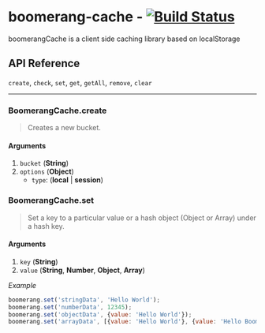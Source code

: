 # boomerang-cache - [![Build Status](https://travis-ci.org/giraysam/boomerang-cache.svg?branch=master)](https://travis-ci.org/giraysam/boomerang-cache)
boomerangCache is a client side caching library based on localStorage

API Reference
-------------
`create`, `check`, `set`, `get`, `getAll`, `remove`, `clear`

* * *

### BoomerangCache.create
> Creates a new bucket.
#### Arguments
1. `bucket` (**String**)
2. `options` (**Object**)
    * `type`: (**local** | **session**)


### BoomerangCache.set
> Set a key to a particular value or a hash object (Object or Array) under a hash key.
#### Arguments
1. `key` (**String**)
2. `value` (**String**, **Number**, **Object**, **Array**)

*Example*
```js
boomerang.set('stringData', 'Hello World');
boomerang.set('numberData', 12345);
boomerang.set('objectData', {value: 'Hello World'});
boomerang.set('arrayData', [{value: 'Hello World'}, {value: 'Hello Boomerang'}]);
```